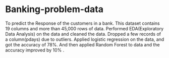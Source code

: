 # Banking-problem-data
To predict the Response of the customers in a bank. This dataset contains 19  columns and more than 45,000 rows of data. Performed EDA(Exploratory Data Analysis) on the data and cleaned the data. Dropped a few records of a column(pdays) due to outliers. Applied logistic regression on the data, and got the accuracy of 78%. And then applied Random Forest to data and the accuracy improved by 10% .
